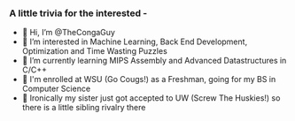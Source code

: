 ### A little trivia for the interested -
- 👋 Hi, I’m @TheCongaGuy
- 👀 I’m interested in Machine Learning, Back End Development, Optimization and Time Wasting Puzzles
- 🌱 I’m currently learning MIPS Assembly and Advanced Datastructures in C/C++
- 🐯 I'm enrolled at WSU (Go Cougs!) as a Freshman, going for my BS in Computer Science
- 🐺 Ironically my sister just got accepted to UW (Screw The Huskies!) so there is a little sibling rivalry there

<!---
TheCongaGuy/TheCongaGuy is a ✨ special ✨ repository because its `README.md` (this file) appears on your GitHub profile.
You can click the Preview link to take a look at your changes.
--->
